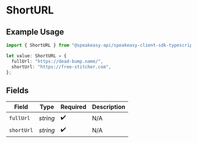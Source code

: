 # ShortURL

## Example Usage

```typescript
import { ShortURL } from "@speakeasy-api/speakeasy-client-sdk-typescript/sdk/models/shared";

let value: ShortURL = {
  fullUrl: "https://dead-bump.name/",
  shortUrl: "https://free-stitcher.com",
};
```

## Fields

| Field              | Type               | Required           | Description        |
| ------------------ | ------------------ | ------------------ | ------------------ |
| `fullUrl`          | *string*           | :heavy_check_mark: | N/A                |
| `shortUrl`         | *string*           | :heavy_check_mark: | N/A                |